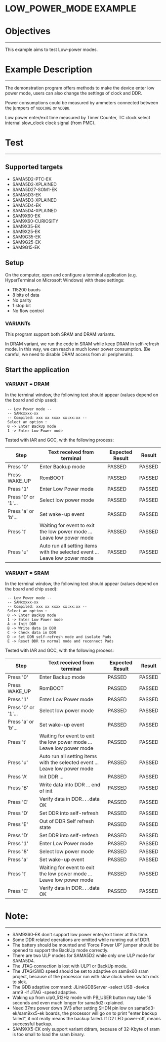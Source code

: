 LOW_POWER_MODE EXAMPLE
============

# Objectives
------------
This example aims to test Low-power modes.


# Example Description
---------------------
The demonstration program offers methods to make the device enter low power
mode, users can also change the settings of clock and DDR.

Power consumptions could be measured by ammeters connected between the jumpers
of `VDDCORE` or `VDDBU`.

Low power enter/exit time measured by Timer Counter, TC clock select internal
slow_clock clock signal (from PMC).

# Test
------
## Supported targets

* SAMA5D2-PTC-EK
* SAMA5D2-XPLAINED
* SAMA5D27-SOM1-EK
* SAMA5D3-EK
* SAMA5D3-XPLAINED
* SAMA5D4-EK
* SAMA5D4-XPLAINED
* SAM9X60-EK
* SAM9X60-CURIOSITY
* SAM9X35-EK
* SAM9X25-EK
* SAM9G35-EK
* SAM9G25-EK
* SAM9G15-EK

## Setup

On the computer, open and configure a terminal application
(e.g. HyperTerminal on Microsoft Windows) with these settings:
 - 115200 bauds
 - 8 bits of data
 - No parity
 - 1 stop bit
 - No flow control
 
### VARIANTs

This program support both SRAM and DRAM variants. 

In DRAM variant, we run the code in SRAM while keep DRAM in self-refresh mode. 
In this way, we can reach a much lower power consumption. 
(Be careful, we need to disable DRAM access from all peripherals).

## Start the application

### VARIANT = DRAM
In the terminal window, the following text should appear (values depend on the
 board and chip used): 
 
```
 -- Low Power mode --
 -- SAMxxxxx-xx
 -- Compiled: xxx xx xxxx xx:xx:xx --
 Select an option :
 0 -> Enter BackUp mode
 1 -> Enter Low Power mode
```

Tested with IAR and GCC, with the following process:

Step | Text received from terminal | Expected Result | Result
-----|-----------------------------|-----------------|-------
Press '0' | Enter Backup mode | PASSED | PASSED
Press WAKE_UP |	RomBOOT | PASSED | PASSED
Press '1' | Enter Low Power mode | PASSED | PASSED
Press '0' or '1'... | Select low power mode | PASSED | PASSED
Press 'a' or 'b'... | Set wake-up event | PASSED | PASSED
Press 't' | Waiting for event to exit the low power mode ... Leave low power mode | PASSED | PASSED
Press 'u' | Auto run all setting items with the selected event ... Leave low power mode | PASSED | PASSED

### VARIANT = SRAM

In the terminal window, the following text should appear (values depend on the
 board and chip used): 

```
 -- Low Power mode --
 -- SAMxxxxx-xx
 -- Compiled: xxx xx xxxx xx:xx:xx --
 Select an option :
 0 -> Enter BackUp mode
 1 -> Enter Low Power mode
 A -> Init DDR
 B -> Write data in DDR
 C -> Check data in DDR
 D -> Set DDR self-refresh mode and isolate Pads
 E -> Reset DDR to normal mode and reconnect Pads
```

Tested with IAR and GCC, with the following process:

Step | Text received from terminal | Expected Result | Result
-----|-----------------------------|-----------------|-------
Press '0' | Enter Backup mode | PASSED | PASSED
Press WAKE_UP |	RomBOOT | PASSED | PASSED
Press '1' | Enter Low Power mode | PASSED | PASSED
Press '0' or '1'... | Select low power mode | PASSED | PASSED
Press 'a' or 'b'... | Set wake-up event | PASSED | PASSED
Press 't' | Waiting for event to exit the low power mode ... Leave low power mode | PASSED | PASSED
Press 'u' | Auto run all setting items with the selected event ... Leave low power mode | PASSED | PASSED
Press 'A' | Init DDR ... | PASSED | PASSED
Press 'B' | Write data into DDR ... end of init | PASSED | PASSED
Press 'C' | Verify data in DDR` ... `data OK | PASSED | PASSED
Press 'D' | Set DDR into self-refresh | PASSED | PASSED
Press 'E' | Out of DDR Self refresh state | PASSED | PASSED
Press 'D' | Set DDR into self-refresh | PASSED | PASSED
Press '1' | Enter Low Power mode | PASSED | PASSED
Press '8' | Select low power mode | PASSED | PASSED
Press 'a' | Set wake-up event | PASSED | PASSED
Press 't' | Waiting for event to exit the low power mode ... Leave low power mode | PASSED | PASSED
Press 'C' | Verify data in DDR` ... `data OK | PASSED | PASSED


# Note:
-------
 * SAM9X60-EK don't support low power enter/exit timer at this time. 
 * Some DDR related operations are omitted while running out of DDR.
 * The battery should be mounted and 'Force Power UP' jumper should be opened to support the BackUp mode correctly.
 * There are two ULP modes for SAMA5D2 while only one ULP mode for SAMA5D4.
 * The JTAG connection is lost with ULP1 or BackUp mode.
 * The JTAG/SWD speed should be set to adaptive on sam9x60 sram project, because of the processor run with slow clock when switch mck to slck.
 * The GDB adaptive command: JLinkGDBServer -select USB -device arm9 -if JTAG -speed adaptive.
 * Waking up from ulp0_512Hz mode with PB_USER button may take 15 seconds and even much longer for sama5d2-xplained.
 * Need 37ms power down 3V3 after setting SHDN pin low on sama5d3-ek/sam9xx5-ek boards, the processor will go on to print "enter backup failed", it not really means the backup failed. If D2 LED power-off, means successful backup.
 * SAM9XX5-EK only support variant ddram, because of 32-Kbyte of sram is too small to load the sram binary.